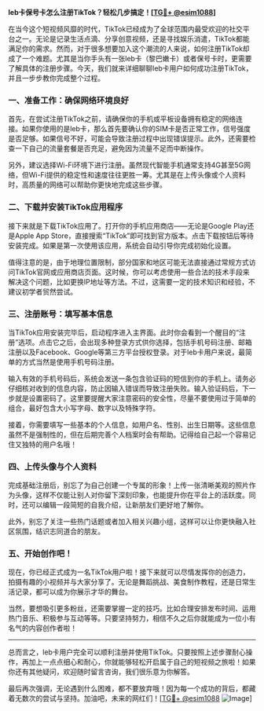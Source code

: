**leb卡保号卡怎么注册TikTok？轻松几步搞定！[[TG💪+ @esim1088](https://t.me/s/esim1088)]**

在当今这个短视频风靡的时代，TikTok已经成为了全球范围内最受欢迎的社交平台之一。无论是记录生活点滴、分享创意视频，还是寻找娱乐消遣，TikTok都能满足你的需求。然而，对于很多想要加入这个潮流的人来说，如何注册TikTok却成了一个难题。尤其是当你手头有一张leb卡（黎巴嫩卡）或者保号卡时，更需要了解具体的注册步骤。今天，我们就来详细聊聊leb卡用户如何成功注册TikTok，并且一步步教你完成整个过程。

### 一、准备工作：确保网络环境良好

首先，在尝试注册TikTok之前，请确保你的手机或平板设备拥有稳定的网络连接。如果你使用的是leb卡，那么首先要确认你的SIM卡是否正常工作，信号强度是否足够。如果信号不好，可能会导致注册过程中出现错误提示。此外，还需要检查一下自己的流量套餐是否充足，避免因为流量不足而中断操作。

另外，建议选择Wi-Fi环境下进行注册。虽然现代智能手机通常支持4G甚至5G网络，但Wi-Fi提供的稳定性和速度往往更胜一筹。尤其是在上传头像或个人资料时，高质量的网络可以帮助你更快地完成这些步骤。

### 二、下载并安装TikTok应用程序

接下来就是下载TikTok应用了。打开你的手机应用商店——无论是Google Play还是Apple App Store，直接搜索“TikTok”即可找到官方版本。点击下载按钮后等待安装完成。如果是第一次使用该应用，系统会自动引导你完成初始化设置。

值得注意的是，由于地理位置限制，部分国家和地区可能无法直接通过常规方式访问TikTok官网或应用商店页面。这时候，你可以考虑使用一些合法的技术手段来解决这个问题，比如更换IP地址等方法。不过，这需要一定的技术知识和经验，不建议初学者贸然尝试。

### 三、注册账号：填写基本信息

当TikTok应用安装完毕后，启动程序进入主界面。此时你会看到一个醒目的“注册”选项。点击它之后，会出现多种登录方式供你选择，包括手机号码注册、邮箱注册以及Facebook、Google等第三方平台授权登录。对于leb卡用户来说，最简单的方式当然是使用手机号码注册。

输入有效的手机号码后，系统会发送一条包含验证码的短信到你的手机上。请务必仔细核对收到的信息内容，防止因输入错误而导致注册失败。输入验证码后，下一步就是设置密码了。这里要提醒大家注意密码的安全性，尽量不要使用过于简单的组合，最好包含大小写字母、数字以及特殊字符。

接着，你需要填写一些基本的个人信息，如用户名、性别、出生日期等。这些信息虽然不是强制性的，但在后期完善个人档案时会有帮助。记得给自己起一个容易记住又独特的用户名哦！

### 四、上传头像与个人资料

完成基础注册后，别忘了为自己创建一个专属的形象！上传一张清晰美观的照片作为头像，这样不仅能让别人对你留下深刻印象，也能提升你在平台上的活跃度。同时，还可以编辑一段简短的自我介绍，让新朋友们更好地了解你。

此外，别忘了关注一些热门话题或者加入相关兴趣小组，这样可以让你更快融入社区氛围，结识志同道合的朋友。

### 五、开始创作吧！

现在，你已经正式成为一名TikTok用户啦！接下来就可以尽情发挥你的创造力，拍摄有趣的小视频并与大家分享了。无论是舞蹈挑战、美食制作教程，还是日常生活记录，都可以成为你展示才华的舞台。

当然，要想吸引更多粉丝，还需要掌握一定的技巧。比如合理安排发布时间、运用热门音乐、积极参与互动等等。只要坚持努力，相信不久之后你就能成为一位小有名气的内容创作者啦！

---

总而言之，leb卡用户完全可以顺利注册并使用TikTok。只要按照上述步骤耐心操作，再加上一点点细心和耐心，你就能够轻松开启属于自己的短视频之旅啦！如果你还有其他疑问，欢迎随时留言咨询，我们很乐意为你解答。

最后再次强调，无论遇到什么困难，都不要放弃哦！因为每一个成功的背后，都藏着无数次的尝试与坚持。加油吧，未来的网红们！[[TG💪+ @esim1088](https://t.me/s/esim1088) ![Image](https://i.postimg.cc/4NQfJmqS/Snipaste-2025-05-13-00-14-12.png)]